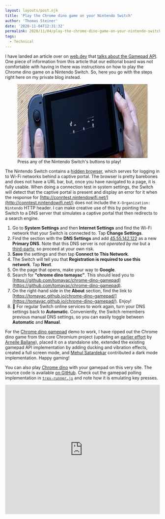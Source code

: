 ```yaml
---
layout: layouts/post.njk
title: 'Play the Chrome dino game on your Nintendo Switch'
author: 'Thomas Steiner'
date: '2020-11-04T12:31:32'
permalink: 2020/11/04/play-the-chrome-dino-game-on-your-nintendo-switch/index.html
tags:
  - Technical
---
```


I have landed an article over on [web.dev](https://web.dev/) that
[talks about the Gamepad API](https://web.dev/gamepad/). One piece of
information from this article that our editorial board was not comfortable with
having in there was instructions on how to play the Chrome dino game on a
Nintendo Switch. So, here you go with the steps right here on my private blog
instead.

<figure>
  <img src="/images/nintendo-switch.jpg" width="800" height="240" alt="The hands of a person playing the Chrome dino game on a Nintendo Switch.">
  <figcaption>
    Press any of the Nintendo Switch's buttons to play!
  </figcaption>
</figure>

The Nintendo Switch contains a
[hidden browser](https://switchbrew.org/wiki/Internet_Browser#WifiWebAuthApplet),
which serves for logging in to Wi-Fi networks behind a captive portal. The
browser is pretty barebones and does not have a URL bar, but, once you have
navigated to a page, it is fully usable. When doing a connection test in system
settings, the Switch will detect that the captive portal is present and display
an error for it when the response for
[http://conntest.nintendowifi.net/](http://conntest.nintendowifi.net/) does not
include the `X-Organization: Nintendo` HTTP header. I can make creative use of
this by pointing the Switch to a DNS server that simulates a captive portal that
then redirects to a search engine.

1. Go to **System Settings** and then **Internet Settings** and find the Wi-Fi
   network that your Switch is connected to. Tap **Change Settings**.
1. Find the section with the **DNS Settings** and add
   [45.55.142.122](http://45.55.142.122) as a new **Primary DNS**. Note that
   this DNS server is _not operated by me_ but a
   [third-party](https://www.switchbru.com/dns/), so proceed at your own risk.
1. **Save** the settings and then tap **Connect to This Network**.
1. The Switch will tell you that **Registration is required to use this
   network**. Tap **Next**.
1. On the page that opens, make your way to **Google**.
1. Search for **"chrome dino tomayac"**. This should lead you to
   [https://github.com/tomayac/chrome-dino-gamepad](https://github.com/tomayac/chrome-dino-gamepad).
1. On the right-hand side in the **About** section, find the link to
   [https://tomayac.github.io/chrome-dino-gamepad/](https://tomayac.github.io/chrome-dino-gamepad/).
   Enjoy!
1. 🚨 For regular Switch online services to work again, turn your DNS settings
   back to **Automatic**. Conveniently, the Switch remembers previous manual DNS
   settings, so you can easily toggle between **Automatic** and **Manual**.

For the [Chrome dino gamepad](https://tomayac.github.io/chrome-dino-gamepad/)
demo to work, I have ripped out the Chrome dino game from the core Chromium
project (updating an
[earlier effort](https://github.com/arnellebalane/trex-runner) by
[Arnelle Ballane](https://arnellebalane.com/)), placed it on a standalone site,
extended the existing gamepad API implementation by adding ducking and vibration
effects, created a full screen mode, and
[Mehul Satardekar](https://github.com/mehulsatardekar) contributed a dark mode
implementation. Happy gaming!

You can also play [Chrome dino](https://tomayac.github.io/chrome-dino-gamepad/)
with your gamepad on this very site. The source code is available
[on GitHub](https://github.com/tomayac/chrome-dino-gamepad). Check out the
gamepad polling implementation in
[`trex-runner.js`](https://github.com/tomayac/chrome-dino-gamepad/blob/885eb6134805345bf31eeb9971830adeb84747ab/trex-runner.js#L529-L571)
and note how it is emulating key presses.

<div style="height: 420px; width: 100%;">
  <iframe
    src="https://tomayac.github.io/chrome-dino-gamepad/"
    title="Chrome dino gamepad"
    allow="gamepad; fullscreen"
    style="height: 100%; width: 100%; border: 0;"
    loading="lazy">
  </iframe>
</div>
